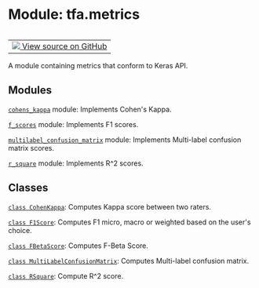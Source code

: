 <div itemscope itemtype="http://developers.google.com/ReferenceObject">
<meta itemprop="name" content="tfa.metrics" />
<meta itemprop="path" content="Stable" />
</div>

# Module: tfa.metrics


<table class="tfo-notebook-buttons tfo-api" align="left">

<td>
  <a target="_blank" href="https://github.com/tensorflow/addons/tree/r0.5/tensorflow_addons/metrics/__init__.py">
    <img src="https://www.tensorflow.org/images/GitHub-Mark-32px.png" />
    View source on GitHub
  </a>
</td></table>



A module containing metrics that conform to Keras API.

<!-- Placeholder for "Used in" -->


## Modules

[`cohens_kappa`](../tfa/metrics/cohens_kappa.md) module: Implements Cohen's Kappa.

[`f_scores`](../tfa/metrics/f_scores.md) module: Implements F1 scores.

[`multilabel_confusion_matrix`](../tfa/metrics/multilabel_confusion_matrix.md) module: Implements Multi-label confusion matrix scores.

[`r_square`](../tfa/metrics/r_square.md) module: Implements R^2 scores.

## Classes

[`class CohenKappa`](../tfa/metrics/CohenKappa.md): Computes Kappa score between two raters.

[`class F1Score`](../tfa/metrics/F1Score.md): Computes F1 micro, macro or weighted based on the user's choice.

[`class FBetaScore`](../tfa/metrics/FBetaScore.md): Computes F-Beta Score.

[`class MultiLabelConfusionMatrix`](../tfa/metrics/MultiLabelConfusionMatrix.md): Computes Multi-label confusion matrix.

[`class RSquare`](../tfa/metrics/RSquare.md): Compute R^2 score.

